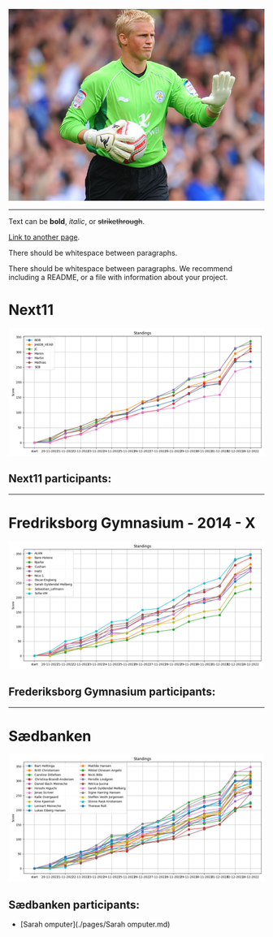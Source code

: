 ![Kasper](https://github.com/ChristianBangGribsvad/em_spillet.github.io/blob/master/assets/images/Kasper-Schmeichel-Leicester-City.jpg?raw=true)

-------------------------------

Text can be **bold**, _italic_, or ~~strikethrough~~.

[Link to another page](./another-page.html).

There should be whitespace between paragraphs.

There should be whitespace between paragraphs. We recommend including a README, or a file with information about your project.

# Next11

![next11](https://github.com/ChristianBangGribsvad/em_spillet.github.io/blob/master/assets/images/lines_NEXT11.png?raw=true)

## Next11 participants:
-----------

# Fredriksborg Gymnasium - 2014 - X

![friends](https://github.com/ChristianBangGribsvad/em_spillet.github.io/blob/master/assets/images/lines_GYM.png?raw=true)

## Frederiksborg Gymnasium participants:
-----------

# Sædbanken

![sædbanken](https://github.com/ChristianBangGribsvad/em_spillet.github.io/blob/master/assets/images/lines_ESB.png?raw=true)

## Sædbanken participants:
- [Sarah omputer](./pages/Sarah omputer.md)
